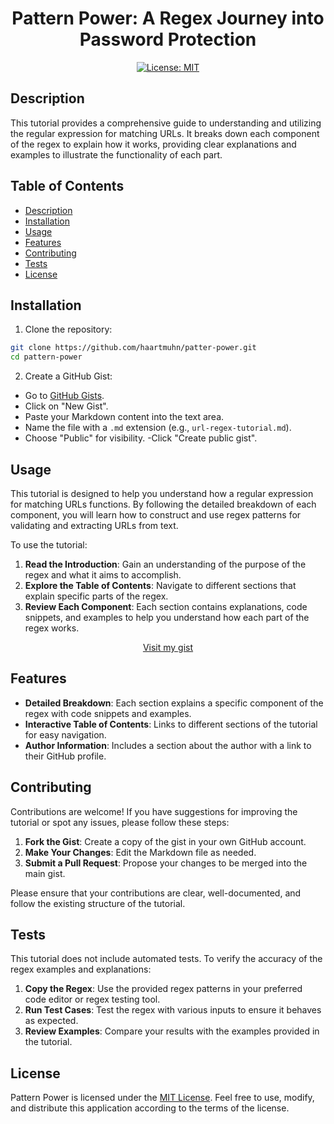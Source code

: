 <div align="center">

# Pattern Power: A Regex Journey into Password Protection

[![License: MIT](https://img.shields.io/badge/License-MIT-darkgreen.svg)](https://opensource.org/licenses/MIT)

</div>

## Description

This tutorial provides a comprehensive guide to understanding and utilizing the regular expression for matching URLs. It breaks down each component of the regex to explain how it works, providing clear explanations and examples to illustrate the functionality of each part.

## Table of Contents

- [Description](#description)
- [Installation](#installation)
- [Usage](#usage)
- [Features](#features)
- [Contributing](#contributing)
- [Tests](#tests)
- [License](#license)

## Installation

1.  Clone the repository:

```bash
git clone https://github.com/haartmuhn/patter-power.git
cd pattern-power
```

2.  Create a GitHub Gist:

-   Go to [GitHub Gists](https://gist.github.com/).
-   Click on "New Gist".
-   Paste your Markdown content into the text area.
-   Name the file with a `.md` extension (e.g., `url-regex-tutorial.md`).
-   Choose "Public" for visibility.
-Click "Create public gist".

## Usage

This tutorial is designed to help you understand how a regular expression for matching URLs functions. By following the detailed breakdown of each component, you will learn how to construct and use regex patterns for validating and extracting URLs from text.

To use the tutorial:

1. **Read the Introduction**: Gain an understanding of the purpose of the regex and what it aims to accomplish.
2. **Explore the Table of Contents**: Navigate to different sections that explain specific parts of the regex.
3. **Review Each Component**: Each section contains explanations, code snippets, and examples to help you understand how each part of the regex works.

<div align="center">

[Visit my gist]([https://gist.github.com/haartmuhn](https://gist.github.com/haartmuhn/519e3b8a872e705fa5a0ec3b4c5b2dad))

</div>

## Features

-   **Detailed Breakdown**: Each section explains a specific component of the regex with code snippets and examples.
-   **Interactive Table of Contents**: Links to different sections of the tutorial for easy navigation.
-   **Author Information**: Includes a section about the author with a link to their GitHub profile.

## Contributing

Contributions are welcome! If you have suggestions for improving the tutorial or spot any issues, please follow these steps:

1. **Fork the Gist**: Create a copy of the gist in your own GitHub account.
2. **Make Your Changes**: Edit the Markdown file as needed.
3. **Submit a Pull Request**: Propose your changes to be merged into the main gist.

Please ensure that your contributions are clear, well-documented, and follow the existing structure of the tutorial.

## Tests

This tutorial does not include automated tests. To verify the accuracy of the regex examples and explanations:

1. **Copy the Regex**: Use the provided regex patterns in your preferred code editor or regex testing tool.
2. **Run Test Cases**: Test the regex with various inputs to ensure it behaves as expected.
3. **Review Examples**: Compare your results with the examples provided in the tutorial.

## License

Pattern Power is licensed under the [MIT License](LICENSE). Feel free to use, modify, and distribute this application according to the terms of the license.
